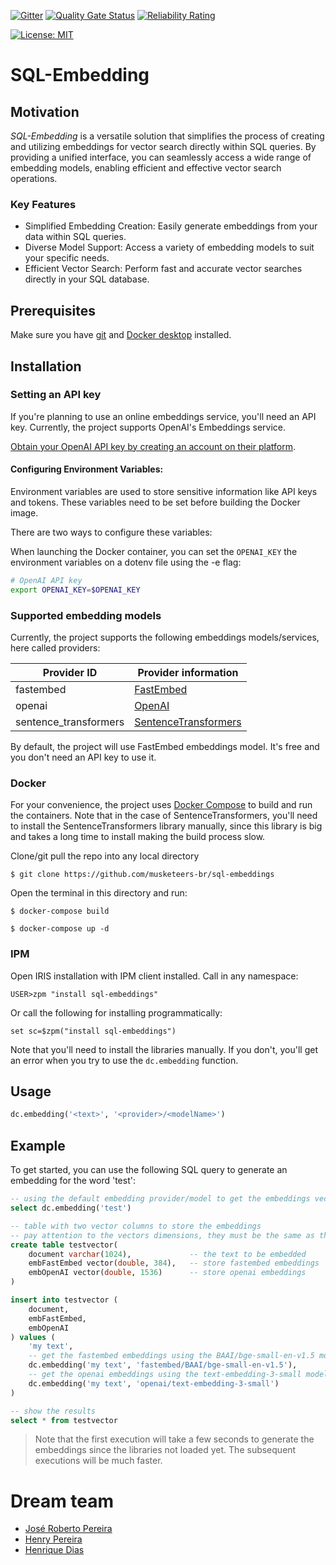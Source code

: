  [![Gitter](https://img.shields.io/badge/Available%20on-Intersystems%20Open%20Exchange-00b2a9.svg)](https://openexchange.intersystems.com/package/sql-embedding)
 [![Quality Gate Status](https://community.objectscriptquality.com/api/project_badges/measure?project=intersystems_iris_community%2Fsql-embedding&metric=alert_status)](https://community.objectscriptquality.com/dashboard?id=intersystems_iris_community%2Fsql-embedding)
 [![Reliability Rating](https://community.objectscriptquality.com/api/project_badges/measure?project=intersystems_iris_community%2Fsql-embedding&metric=reliability_rating)](https://community.objectscriptquality.com/dashboard?id=intersystems_iris_community%2Fsql-embedding)

[![License: MIT](https://img.shields.io/badge/License-MIT-blue.svg?style=flat&logo=AdGuard)](LICENSE)

# SQL-Embedding

## Motivation
*SQL-Embedding* is a versatile solution that simplifies the process of creating and utilizing embeddings for vector search directly within SQL queries. By providing a unified interface, you can seamlessly access a wide range of embedding models, enabling efficient and effective vector search operations.

### Key Features
* Simplified Embedding Creation: Easily generate embeddings from your data within SQL queries.
* Diverse Model Support: Access a variety of embedding models to suit your specific needs.
* Efficient Vector Search: Perform fast and accurate vector searches directly in your SQL database.

## Prerequisites

Make sure you have [git](https://git-scm.com/book/en/v2/Getting-Started-Installing-Git) and [Docker desktop](https://www.docker.com/products/docker-desktop) installed.

## Installation 

### Setting an API key

If you're planning to use an online embeddings service, you'll need an API key. Currently, the project supports OpenAI's Embeddings service.

[Obtain your OpenAI API key by creating an account on their platform](https://openai.com/).

#### Configuring Environment Variables:

Environment variables are used to store sensitive information like API keys and tokens. These variables need to be set before building the Docker image.

There are two ways to configure these variables:

When launching the Docker container, you can set the `OPENAI_KEY` the environment variables on a dotenv file using the -e flag:

```bash
# OpenAI API key
export OPENAI_KEY=$OPENAI_KEY
```

### Supported embedding models

Currently, the project supports the following embeddings models/services, here called providers:

| Provider ID | Provider information |
|-------------|----------------------|
| fastembed | [FastEmbed](https://fastembed.com/) |
| openai | [OpenAI](https://openai.com/) |
| sentence_transformers | [SentenceTransformers](https://www.sbert.net/) |

By default, the project will use FastEmbed embeddings model. It's free and you don't need an API key to use it.

### Docker

For your convenience, the project uses [Docker Compose](https://docs.docker.com/compose/) to build and run the containers. Note that in the case of SentenceTransformers, you'll need to install the SentenceTransformers library manually, since this library is big and takes a long time to install making the build process slow.

Clone/git pull the repo into any local directory

```
$ git clone https://github.com/musketeers-br/sql-embeddings
```

Open the terminal in this directory and run:

```
$ docker-compose build

$ docker-compose up -d
```

### IPM

Open IRIS installation with IPM client installed. Call in any namespace:

```objectscript
USER>zpm "install sql-embeddings"

```

Or call the following for installing programmatically:

```objectscript
set sc=$zpm("install sql-embeddings")
```

Note that you'll need to install the libraries manually. If you don't, you'll get an error when you try to use the `dc.embedding` function.

## Usage

```sql
dc.embedding('<text>', '<provider>/<modelName>')
```

## Example
To get started, you can use the following SQL query to generate an embedding for the word 'test':

```sql
-- using the default embedding provider/model to get the embeddings vector
select dc.embedding('test')

-- table with two vector columns to store the embeddings
-- pay attention to the vectors dimensions, they must be the same as the model used
create table testvector(
    document varchar(1024),             -- the text to be embedded
    embFastEmbed vector(double, 384),   -- store fastembed embeddings
    embOpenAI vector(double, 1536)      -- store openai embeddings
)

insert into testvector (
    document, 
    embFastEmbed, 
    embOpenAI
) values (
    'my text', 
    -- get the fastembed embeddings using the BAAI/bge-small-en-v1.5 model
    dc.embedding('my text', 'fastembed/BAAI/bge-small-en-v1.5'), 
    -- get the openai embeddings using the text-embedding-3-small model
    dc.embedding('my text', 'openai/text-embedding-3-small')
)

-- show the results
select * from testvector
```

> Note that the first execution will take a few seconds to generate the embeddings since the libraries not loaded yet. The subsequent executions will be much faster.

# Dream team

* [José Roberto Pereira](https://community.intersystems.com/user/jos%C3%A9-roberto-pereira-0)
* [Henry Pereira](https://community.intersystems.com/user/henry-pereira)
* [Henrique Dias](https://community.intersystems.com/user/henrique-dias-2)